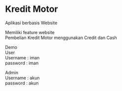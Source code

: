 # Kredit Motor
Aplikasi berbasis Website
<br>

Memiliki feature website
<br>
Pembelian Kredit Motor menggunakan Credit dan Cash
<br>

</b>Demo</b>
<br>
</b>User</b>
<br>
Username : iman
<br>
password : iman
<br>

</b>Admin</b>
<br>
Username : akun
<br>
password : akun
<br>
